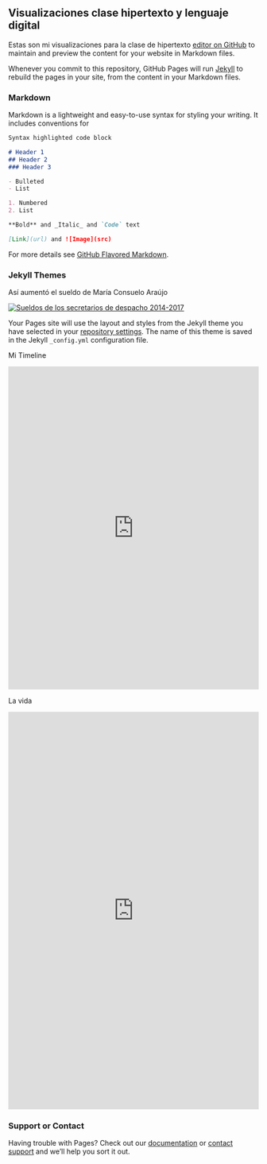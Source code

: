 ## Visualizaciones clase hipertexto y lenguaje digital

Estas son mi visualizaciones para la clase de hipertexto [editor on GitHub](https://github.com/jaimikhos/Mireportaje/edit/master/README.md) to maintain and preview the content for your website in Markdown files.

Whenever you commit to this repository, GitHub Pages will run [Jekyll](https://jekyllrb.com/) to rebuild the pages in your site, from the content in your Markdown files.

### Markdown

Markdown is a lightweight and easy-to-use syntax for styling your writing. It includes conventions for

```markdown
Syntax highlighted code block

# Header 1
## Header 2
### Header 3

- Bulleted
- List

1. Numbered
2. List

**Bold** and _Italic_ and `Code` text

[Link](url) and ![Image](src)
```

For more details see [GitHub Flavored Markdown](https://guides.github.com/features/mastering-markdown/).

### Jekyll Themes

Así aumentó el sueldo de María Consuelo Araújo

<div class='tableauPlaceholder' id='viz1510710641207' style='position: relative'><noscript><a href='#'><img alt='Sueldos de los secretarios de despacho 2014-2017 ' src='https:&#47;&#47;public.tableau.com&#47;static&#47;images&#47;Se&#47;SecretaradeIntegracinSocial&#47;Hoja3&#47;1_rss.png' style='border: none' /></a></noscript><object class='tableauViz'  style='display:none;'><param name='host_url' value='https%3A%2F%2Fpublic.tableau.com%2F' /> <param name='embed_code_version' value='3' /> <param name='site_root' value='' /><param name='name' value='SecretaradeIntegracinSocial&#47;Hoja3' /><param name='tabs' value='no' /><param name='toolbar' value='yes' /><param name='static_image' value='https:&#47;&#47;public.tableau.com&#47;static&#47;images&#47;Se&#47;SecretaradeIntegracinSocial&#47;Hoja3&#47;1.png' /> <param name='animate_transition' value='yes' /><param name='display_static_image' value='yes' /><param name='display_spinner' value='yes' /><param name='display_overlay' value='yes' /><param name='display_count' value='yes' /></object></div>                <script type='text/javascript'>                    var divElement = document.getElementById('viz1510710641207');                    var vizElement = divElement.getElementsByTagName('object')[0];                    vizElement.style.width='100%';vizElement.style.height=(divElement.offsetWidth*0.75)+'px';                    var scriptElement = document.createElement('script');                    scriptElement.src = 'https://public.tableau.com/javascripts/api/viz_v1.js';                    vizElement.parentNode.insertBefore(scriptElement, vizElement);                </script>


Your Pages site will use the layout and styles from the Jekyll theme you have selected in your [repository settings](https://github.com/jaimikhos/Mireportaje/settings). The name of this theme is saved in the Jekyll `_config.yml` configuration file.

Mi Timeline
<iframe src='https://cdn.knightlab.com/libs/timeline3/latest/embed/index.html?source=1G7DeGPG65WvAxVtABrMKvWSYQExvtSOHD_e0uTssUA8&font=Default&lang=en&initial_zoom=2&height=650' width='100%' height='650' webkitallowfullscreen mozallowfullscreen allowfullscreen frameborder='0'></iframe>

La vida
<iframe src="https://uploads.knightlab.com/storymapjs/2c513b35487a632cb4df0ec4eb12e6a3/la-ruta-de-mi-vida/index.html" frameborder="0" width="100%" height="800"></iframe>

### Support or Contact

Having trouble with Pages? Check out our [documentation](https://help.github.com/categories/github-pages-basics/) or [contact support](https://github.com/contact) and we’ll help you sort it out.

